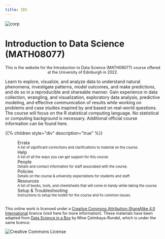 ```yaml
---
title: IDS
---
```


![corp](/images/UoE_Logo.png)

# Introduction to Data Science <br>(MATH08077)

<p style="font-size:90%; text-align: center">
  This is the website for the Introduction to Data Science (MATH08077) course offered at the University of Edinburgh in 2022. <!-- Click <a id="ids2020">here</a> if you are looking for the 2020 version of the course and <a id="ids2019">here</a> for the 2019 version. -->
  </p>

Learn to explore, visualize, and analyze data to understand natural phenomena, investigate patterns, model outcomes, and make predictions, and do so in a reproducible and shareable manner. Gain experience in data collection, wrangling, and visualization, exploratory data analysis, predictive modeling, and effective communication of results while working on problems and case studies inspired by and based on real-world questions. The course will focus on the R statistical computing language. No statistical or computing background is necessary. Additional official course information can be found <a id="drps">here</a>.

{{% children style="div" description="true" %}}

<!--<div style="margin-left: 40px;">
  <a id="announcements">Announcements</a>
  <dt style= "font-size: 0.8em;">Updates with important information will be posted here as well as emailed to your university email address.</dt>
</div>-->
<div style="margin-left: 40px;">
  <a id="errata">Errata</a>
  <dt style= "font-size: 0.8em;">A list of significant corrections and clarifications to material on the course.</dt>
</div>
<div style="margin-left: 40px;">
  <a id="help">Help</a>
  <dt style= "font-size: 0.8em;">A list of all the ways you can get support for this course.</dt>
</div>
<div style="margin-left: 40px;">
  <a id="people">People</a>
  <dt style= "font-size: 0.8em;">Details and contact information for staff associated with the course.</dt>
</div>
<div style="margin-left: 40px;">
  <a id="policies">Policies</a>
  <dt style= "font-size: 0.8em;">Details on the course & university expectations for students and staff.</dt>
</div>
<div style="margin-left: 40px;">
  <a id="resources">Resources</a>
  <dt style= "font-size: 0.8em;">A list of books, tools, and cheetsheets that will come in handy while taking the course.</dt>
</div>
<div style="margin-left: 40px;">
  <a id="troubleshoot">Setup & Troubleshooting</a>
  <dt style= "font-size: 0.8em;">Instructions to setup the toolkit for the course and fix common issues.</dt>
</div>
<!-- <div style="margin-left: 40px;">
  <a id="tags">Tags</a>
  <dt style= "font-size: 0.8em;">Keywords to aid navigation of the course website.</dt>
</div>
-->
<br>

<p style="font-size:90%">
This online work is licensed under a <a rel="license" href="https://creativecommons.org/licenses/by-sa/4.0/">Creative Commons Attribution-ShareAlike 4.0 International</a> licence (visit <a id="licence">here</a> for more information). These materials have been adapted from <a href="https://datasciencebox.org/">Data Science in a Box</a> by Mine Çetinkaya-Rundel, which is under the same licence.
</p>
<img src="https://licensebuttons.net/l/by-sa/4.0/88x31.png" alt="Creative Commons License" style="border-width:0"/></a> 